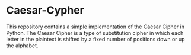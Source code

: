 # Caesar-Cypher

This repository contains a simple implementation of the Caesar Cipher in Python. The Caesar Cipher is a type of substitution cipher in which each letter in the plaintext is shifted by a fixed number of positions down or up the alphabet.
